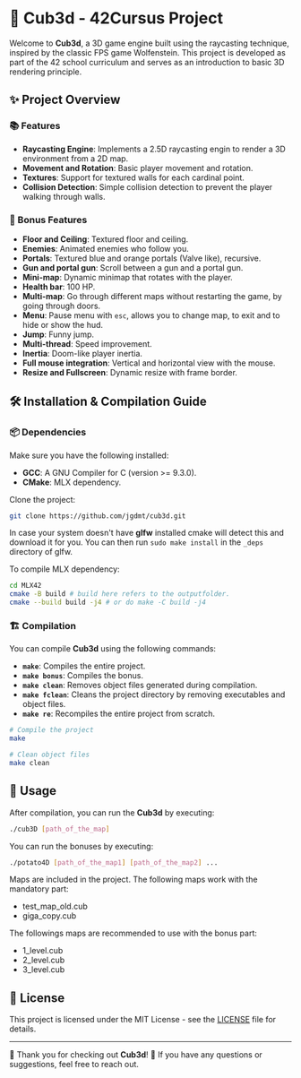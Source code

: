 # 🥔 Cub3d - 42Cursus Project

Welcome to **Cub3d**, a 3D game engine built using the raycasting technique, inspired by the classic FPS game Wolfenstein. This project is developed as part of the 42 school curriculum and serves as an introduction to basic 3D rendering principle.

## ✨ Project Overview

### 📚 Features

- **Raycasting Engine**: Implements a 2.5D raycasting engin to render a 3D environment from a 2D map.
- **Movement and Rotation**: Basic player movement and rotation.
- **Textures**: Support for textured walls for each cardinal point.
- **Collision Detection**: Simple collision detection to prevent the player walking through walls.

### 🚀 Bonus Features
- **Floor and Ceiling**: Textured floor and ceiling.
- **Enemies**: Animated enemies who follow you.
- **Portals**: Textured blue and orange portals (Valve like), recursive.
- **Gun and portal gun**: Scroll between a gun and a portal gun.
- **Mini-map**: Dynamic minimap that rotates with the player.
- **Health bar**: 100 HP.
- **Multi-map**: Go through different maps without restarting the game, by going through doors.
- **Menu**: Pause menu with `esc`, allows you to change map, to exit and to hide or show the hud.
- **Jump**: Funny jump.
- **Multi-thread**: Speed improvement.
- **Inertia**: Doom-like player inertia.
- **Full mouse integration**: Vertical and horizontal view with the mouse.
- **Resize and Fullscreen**: Dynamic resize with frame border.

## 🛠️ Installation & Compilation Guide

### 📦 Dependencies

Make sure you have the following installed:

- **GCC**: A GNU Compiler for C (version >= 9.3.0).
- **CMake**: MLX dependency.

Clone the project:
```bash
git clone https://github.com/jgdmt/cub3d.git
```

In case your system doesn't have **glfw** installed cmake will detect this and download it for you. You can then run `sudo make install` in the `_deps` directory of glfw.

To compile MLX dependency:
```bash
cd MLX42
cmake -B build # build here refers to the outputfolder.
cmake --build build -j4 # or do make -C build -j4
```

### 🏗️ Compilation

You can compile **Cub3d** using the following commands:

- **`make`**: Compiles the entire project.
- **`make bonus`**: Compiles the bonus.
- **`make clean`**: Removes object files generated during compilation.
- **`make fclean`**: Cleans the project directory by removing executables and object files.
- **`make re`**: Recompiles the entire project from scratch.

```bash
# Compile the project
make

# Clean object files
make clean
```

## 🚀 Usage

After compilation, you can run the **Cub3d** by executing:

```bash
./cub3D [path_of_the_map]
```

You can run the bonuses by executing:
```bash
./potato4D [path_of_the_map1] [path_of_the_map2] ...
```

Maps are included in the project. The following maps work with the mandatory part:
- test_map_old.cub
- giga_copy.cub

The followings maps are recommended to use with the bonus part:
- 1_level.cub
- 2_level.cub
- 3_level.cub

## 📄 License

This project is licensed under the MIT License - see the [LICENSE](LICENSE) file for details.

---

🌟 Thank you for checking out **Cub3d**! 🌟 If you have any questions or suggestions, feel free to reach out.
